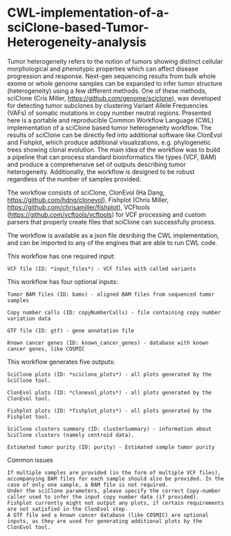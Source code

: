 # CWL-implementation-of-a-sciClone-based-Tumor-Heterogeneity-analysis

Tumor heterogeneity refers to the notion of tumors showing distinct cellular morphological and phenotypic properties which can affect disease progression and response. Next-gen sequencing results from bulk whole exome or whole genome samples can be expanded to infer tumor structure (heterogeneity) using a few different methods. One of these methods, sciClone (Cris Miller, https://github.com/genome/sciclone), was developed for detecting tumor subclones by clustering Variant Allele Frequencies (VAFs) of somatic mutations in copy number neutral regions. 
Presented here is a portable and reproducible Common Workflow Language (CWL) implementation of a sciClone based tumor heterogeneity workflow. The results of sciClone can be directly fed into additional software like ClonEvol and Fishplot, which produce additional visualizations, e.g. phylogenetic trees showing clonal evolution. 
The main idea of the workflow was to build a pipeline that can process standard bioinformatics file types (VCF, BAM) and produce a comprehensive set of outputs describing tumor heterogeneity. Additionally, the workflow is designed to be robust regardless of the number of samples provided.

The workflow consists of sciClone, ClonEvol (Ha Dang, https://github.com/hdng/clonevol), Fishplot (Chris Miller, https://github.com/chrisamiller/fishplot), VCFtools (https://github.com/vcftools/vcftools) for VCF processing and custom parsers that properly create files that sciClone can successfully process. 

The workflow is available as a json file desribing the CWL implementation, and can be imported to any of the engines that are able to run CWL code. 


This workflow has one required input:

    VCF file (ID: *input_files*) - VCF files with called variants

This workflow has four optional inputs:

    Tumor BAM files (ID: bams) - aligned BAM files from sequenced tumor samples

    Copy number calls (ID: copyNumberCalls) - file containing copy number variation data

    GTF file (ID: gtf) - gene annotation file

    Known cancer genes (ID: known_cancer_genes) - database with known cancer genes, like COSMIC

This workflow generates five outputs:

    SciClone plots (ID: *sciclone_plots*) - all plots generated by the SciClone tool.

    ClonEvol plots (ID: *clonevol_plots*) - all plots generated by the ClonEvol tool.

    Fishplot plots (ID: *fishplot_plots*) - all plots generated by the Fishplot tool.

    SciClone clusters summary (ID: clusterSummary) - information about SciClone clusters (namely centroid data).

    Estimated tumor purity (ID: purity) - Estimated sample tumor purity

Common issues

    If multiple samples are provided (in the form of multiple VCF files), accompanying BAM files for each sample should also be provided. In the case of only one sample, a BAM file is not required.
    Under the sciClone parameters, please specify the correct Copy-number caller used to infer the input copy number data (if provided).
    Fishplot currently might not output any plots, if certain requirements are not satisfied in the ClonEvol step.
    A GTF file and a known cancer database (like COSMIC) are optional inputs, as they are used for generating additional plots by the ClonEvol tool.

